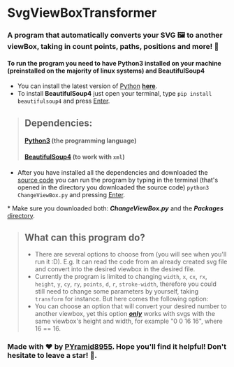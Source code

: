 # SvgViewBoxTransformer
### A program that automatically converts your SVG 🖼️ to another viewBox, taking in count points, paths, positions and more! 🎉

#### To run the program you need to have **Python3** installed on your machine (preinstalled on the majority of linux systems) and **BeautifulSoup4**
- You can install the latest version of [Python](https://en.wikipedia.org/wiki/Python_(programming_language)) **__[here](https://www.python.org/downloads/)__**.
- To install **BeautifulSoup4** just open your terminal, type `pip install beautifulsoup4` and press [Enter](https://en.wikipedia.org/wiki/Enter_key).

> ## Dependencies:
> #### [Python3](https://en.wikipedia.org/wiki/Python_(programming_language)) (the programming language)
> #### [BeautifulSoup4](https://pypi.org/project/beautifulsoup4/) (to work with `xml`)

* After you have installed all the dependencies and downloaded the [source code](https://github.com/PYramid8955/SvgViewBoxTransformer) you can run the program by typing in the terminal (that's opened in the directory you downloaded the source code) `python3 ChangeViewBox.py` and pressing [Enter](https://en.wikipedia.org/wiki/Enter_key).

<span color="red">* Make sure you downloaded both: ***ChangeViewBox.py*** and the ***Packages*** [directory](https://en.wikipedia.org/wiki/Directory_(computing)).</span>

> ## What can this program do?
> - There are several options to choose from (you will see when you'll run it :D). E.g. It can read the code from an already created svg file and convert into the desired viewbox in the desired file.
> - Currently the program is limited to changing `width`, `x`, `cx`, `rx`, `height`, `y`, `cy`, `ry`, `points`, `d`, `r`, `stroke-width`, therefore you could still need to change some parameters by yourself, taking `transform` for instance. But here comes the following option:
> - You can choose an option that will convert your desired number to another viewbox, yet this option ***[only](https://dictionary.cambridge.org/dictionary/english/only)*** works with svgs with the same viewbox's height and width, for example "0 0 16 16", where 16 == 16.



### Made with ❤️ by [PYramid8955](https://github.com/PYramid8955). Hope you'll find it helpful! Don't hesitate to leave a star! 🌟.
